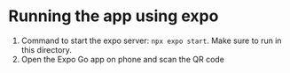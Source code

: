 # Running the app using expo
1. Command to start the expo server: `npx expo start`. Make sure to run in this directory.
2. Open the Expo Go app on phone and scan the QR code
